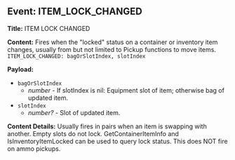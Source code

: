 ## Event: ITEM_LOCK_CHANGED

**Title:** ITEM LOCK CHANGED

**Content:**
Fires when the "locked" status on a container or inventory item changes, usually from but not limited to Pickup functions to move items.
`ITEM_LOCK_CHANGED: bagOrSlotIndex, slotIndex`

**Payload:**
- `bagOrSlotIndex`
  - *number* - If slotIndex is nil: Equipment slot of item; otherwise bag of updated item.
- `slotIndex`
  - *number?* - Slot of updated item.

**Content Details:**
Usually fires in pairs when an item is swapping with another.
Empty slots do not lock.
GetContainerItemInfo and IsInventoryItemLocked can be used to query lock status.
This does NOT fire on ammo pickups.